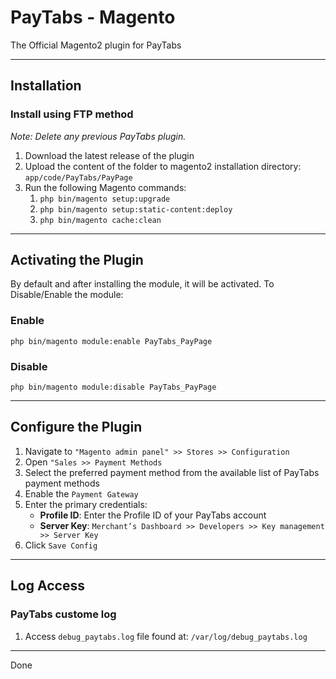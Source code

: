 # PayTabs - Magento

The Official Magento2 plugin for PayTabs

---

## Installation

### Install using FTP method

*Note: Delete any previous PayTabs plugin.*

1. Download the latest release of the plugin
2. Upload the content of the folder to magento2 installation directory: `app/code/PayTabs/PayPage`
3. Run the following Magento commands:
   1. `php bin/magento setup:upgrade`
   2. `php bin/magento setup:static-content:deploy`
   3. `php bin/magento cache:clean`

---

## Activating the Plugin

By default and after installing the module, it will be activated.
To Disable/Enable the module:

### Enable

`php bin/magento module:enable PayTabs_PayPage`

### Disable

`php bin/magento module:disable PayTabs_PayPage`

---

## Configure the Plugin

1. Navigate to `"Magento admin panel" >> Stores >> Configuration`
2. Open `"Sales >> Payment Methods`
3. Select the preferred payment method from the available list of PayTabs payment methods
4. Enable the `Payment Gateway`
5. Enter the primary credentials:
   - **Profile ID**: Enter the Profile ID of your PayTabs account
   - **Server Key**: `Merchant’s Dashboard >> Developers >> Key management >> Server Key`
6. Click `Save Config`

---

## Log Access

### PayTabs custome log

1. Access `debug_paytabs.log` file found at: `/var/log/debug_paytabs.log`

---

Done
